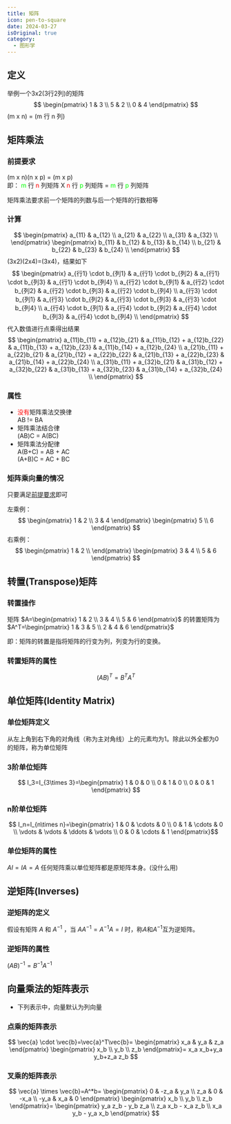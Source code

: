 ```yaml
---
title: 矩阵
icon: pen-to-square
date: 2024-03-27
isOriginal: true
category:
  - 图形学
---
```


<!-- more -->

## 定义
举例一个3x2(3行2列)的矩阵
$$
\begin{pmatrix}
1 & 3 \\
5 & 2 \\ 
0 & 4
\end{pmatrix}
$$
(m x n) = (m 行 n 列)

## 矩阵乘法
### 前提要求
(m x n)(n x p) = (m x p)<br>
即：<font color=#00ff00> m </font>行<font color=#ff0000> n </font>列矩阵 X <font color=#ff0000> n </font>行<font color=#00ff00> p </font>列矩阵 =<font color=#00ff00> m </font>行<font color=#00ff00> p </font>列矩阵

矩阵乘法要求前一个矩阵的列数与后一个矩阵的行数相等

### 计算

$$
\begin{pmatrix}
    a_{11} & a_{12} \\ 
    a_{21} & a_{22} \\ 
    a_{31} & a_{32} \\ 
\end{pmatrix}
\begin{pmatrix}
    b_{11} & b_{12} & b_{13} & b_{14} \\ 
    b_{21} & b_{22} & b_{23} & b_{24} \\ 
\end{pmatrix}
$$
(3x2)(2x4)=(3x4)，结果如下
$$
\begin{pmatrix}
    a_{行1} \cdot b_{列1} & a_{行1} \cdot b_{列2} & a_{行1} \cdot b_{列3} & a_{行1} \cdot b_{列4} \\ 
    a_{行2} \cdot b_{列1} & a_{行2} \cdot b_{列2} & a_{行2} \cdot b_{列3} & a_{行2} \cdot b_{列4} \\ 
    a_{行3} \cdot b_{列1} & a_{行3} \cdot b_{列2} & a_{行3} \cdot b_{列3} & a_{行3} \cdot b_{列4} \\
    a_{行4} \cdot b_{列1} & a_{行4} \cdot b_{列2} & a_{行4} \cdot b_{列3} & a_{行4} \cdot b_{列4} \\
\end{pmatrix}
$$
代入数值进行点乘得出结果
$$
\begin{pmatrix}
    a_{11}b_{11} + a_{12}b_{21} & a_{11}b_{12} + a_{12}b_{22} & a_{11}b_{13} + a_{12}b_{23} & a_{11}b_{14} + a_{12}b_{24} \\ 
    a_{21}b_{11} + a_{22}b_{21} & a_{21}b_{12} + a_{22}b_{22} & a_{21}b_{13} + a_{22}b_{23} & a_{21}b_{14} + a_{22}b_{24} \\ 
    a_{31}b_{11} + a_{32}b_{21} & a_{31}b_{12} + a_{32}b_{22} & a_{31}b_{13} + a_{32}b_{23} & a_{31}b_{14} + a_{32}b_{24} \\
\end{pmatrix}
$$

### 属性
- <font color="red">没有</font>矩阵乘法交换律<br>
    AB != BA
- 矩阵乘法结合律<br>
    (AB)C = A(BC)
- 矩阵乘法分配律<br>
    A(B+C) = AB + AC  
    (A+B)C = AC + BC

### 矩阵乘向量的情况  
只要满足[前提要求](#前提要求)即可

左乘例：
$$
\begin{pmatrix}
    1 & 2 \\
    3 & 4
\end{pmatrix}
\begin{pmatrix}
    5 \\
    6
\end{pmatrix}
$$
右乘例：
$$
\begin{pmatrix}
    1 & 2 \\
\end{pmatrix}
\begin{pmatrix}
    3 & 4 \\
    5 & 6
\end{pmatrix}
$$

## 转置(Transpose)矩阵
### 转置操作
矩阵
$A=\begin{pmatrix}
    1 & 2 \\
    3 & 4 \\
    5 & 6
\end{pmatrix}$
的转置矩阵为
$A^T=\begin{pmatrix}
    1 & 3 & 5 \\
    2 & 4 & 6
\end{pmatrix}$

即：矩阵的转置是指将矩阵的行变为列，列变为行的变换。
### 转置矩阵的属性
$$(AB)^T=B^TA^T$$

## 单位矩阵(Identity Matrix)
### 单位矩阵定义
从左上角到右下角的对角线（称为主对角线）上的元素均为1。除此以外全都为0的矩阵，称为单位矩阵

### 3阶单位矩阵
$$
I_3=I_{3\times 3}=\begin{pmatrix}
    1 & 0 & 0 \\
    0 & 1 & 0 \\
    0 & 0 & 1
\end{pmatrix}
$$

### n阶单位矩阵
$$
I_n=I_{n\times n}=\begin{pmatrix}
    1 & 0 & \cdots & 0 \\
    0 & 1 & \cdots & 0 \\
    \vdots & \vdots & \ddots & \vdots \\
    0 & 0 & \cdots & 1
\end{pmatrix}$$

### 单位矩阵的属性
$AI = IA = A$
任何矩阵乘以单位矩阵都是原矩阵本身。(没什么用)

## 逆矩阵(Inverses)
### 逆矩阵的定义
假设有矩阵 $A$ 和 $A^{-1}$ ，当 $AA^{-1}=A^{-1}A=I$ 时，称$A$和$A^{-1}$互为逆矩阵。
### 逆矩阵的属性
$(AB)^{-1}=B^{-1}A^{-1}$

## 向量乘法的矩阵表示
- 下列表示中，向量默认为列向量
### 点乘的矩阵表示
$$
\vec{a} \cdot \vec{b}=\vec{a}^T\vec{b}=
\begin{pmatrix}
    x_a & y_a & z_a
\end{pmatrix}
\begin{pmatrix}
    x_b \\ y_b \\ z_b
\end{pmatrix}=
x_a x_b+y_a y_b+z_a z_b
$$
### 叉乘的矩阵表示
$$
\vec{a} \times \vec{b}=A^*b=
\begin{pmatrix}
    0 & -z_a & y_a \\
    z_a & 0 & -x_a \\
    -y_a & x_a & 0
\end{pmatrix}
\begin{pmatrix}
    x_b \\ y_b \\ z_b
\end{pmatrix}=
\begin{pmatrix}
    y_a z_b - y_b z_a \\ 
    z_a x_b - x_a z_b \\ 
    x_a y_b - y_a x_b
\end{pmatrix}
$$